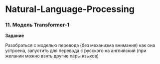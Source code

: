 # Natural-Language-Processing

### 11. Модель Transformer-1

**Задание**

Разобраться с моделью перевода (без механизма внимания) как она устроена, запустить для перевода с русского на английский (при желании можно взять другие пары языков)
